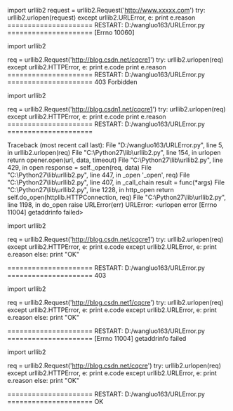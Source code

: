 import urllib2
 request = urllib2.Request('http://www.xxxxx.com')
try:
    urllib2.urlopen(request)
except urllib2.URLError, e:
    print e.reason
===================== RESTART: D:/wangluo163/URLError.py =====================
[Errno 10060] 
>>> 
import urllib2
 
req = urllib2.Request('http://blog.csdn.net/cqcre1')
try:
    urllib2.urlopen(req)
except urllib2.HTTPError, e:
    print e.code
    print e.reason
===================== RESTART: D:/wangluo163/URLError.py =====================
403
Forbidden
>>> 
import urllib2
 
req = urllib2.Request('http://blog.csdn1.net/cqcre1')
try:
    urllib2.urlopen(req)
except urllib2.HTTPError, e:
    print e.code
    print e.reason
===================== RESTART: D:/wangluo163/URLError.py =====================

Traceback (most recent call last):
  File "D:/wangluo163/URLError.py", line 5, in <module>
    urllib2.urlopen(req)
  File "C:\Python27\lib\urllib2.py", line 154, in urlopen
    return opener.open(url, data, timeout)
  File "C:\Python27\lib\urllib2.py", line 429, in open
    response = self._open(req, data)
  File "C:\Python27\lib\urllib2.py", line 447, in _open
    '_open', req)
  File "C:\Python27\lib\urllib2.py", line 407, in _call_chain
    result = func(*args)
  File "C:\Python27\lib\urllib2.py", line 1228, in http_open
    return self.do_open(httplib.HTTPConnection, req)
  File "C:\Python27\lib\urllib2.py", line 1198, in do_open
    raise URLError(err)
URLError: <urlopen error [Errno 11004] getaddrinfo failed>
>>> 
  import urllib2
 
req = urllib2.Request('http://blog.csdn.net/cqcre1')
try:
    urllib2.urlopen(req)
except urllib2.HTTPError, e:
    print e.code
except urllib2.URLError, e:
    print e.reason
else:
    print "OK"
    
===================== RESTART: D:/wangluo163/URLError.py =====================
403
>>> 
import urllib2
 
req = urllib2.Request('http://blog.csdn.net1/cqcre')
try:
    urllib2.urlopen(req)
except urllib2.HTTPError, e:
    print e.code
except urllib2.URLError, e:
    print e.reason
else:
    print "OK"
    
===================== RESTART: D:/wangluo163/URLError.py =====================
[Errno 11004] getaddrinfo failed
>>> 
import urllib2
 
req = urllib2.Request('http://blog.csdn.net/cqcre')
try:
    urllib2.urlopen(req)
except urllib2.HTTPError, e:
    print e.code
except urllib2.URLError, e:
    print e.reason
else:
    print "OK"
    
===================== RESTART: D:/wangluo163/URLError.py =====================
OK
>>> 
